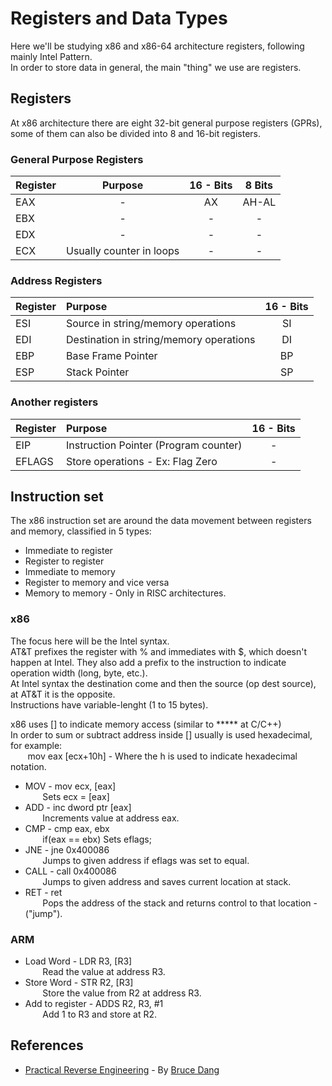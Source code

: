 # Registers and Data Types  
Here we'll be studying x86 and x86-64 architecture registers, following mainly Intel Pattern.  
In order to store data in general, the main "thing" we use are registers.  
## Registers
At x86 architecture there are eight 32-bit general purpose registers (GPRs), some of them can also be divided into 8 and 16-bit registers.

### General Purpose Registers
| Register | Purpose |16 - Bits | 8 Bits |  
| ------------- | :------: |:-----:| :-----:  
| EAX |-| AX |AH-AL|  
| EBX |-| - | - |  
| EDX |-| - | - |  
| ECX | Usually counter in loops | - | - |

### Address Registers
| Register | Purpose |16 - Bits |
| ------------- |:--------| :-----:|
| ESI | Source in string/memory operations | SI   
| EDI | Destination in string/memory operations | DI |
| EBP | Base Frame Pointer | BP |
| ESP | Stack Pointer | SP | |

### Another registers
| Register | Purpose |16 - Bits |
| ------------- |:--------| :-----:|
| EIP | Instruction Pointer (Program counter) | - |
| EFLAGS | Store operations - Ex: Flag Zero | - |  

## Instruction set  
The x86 instruction set are around the data movement between registers and memory, classified in 5 types:  
- Immediate to register  
- Register to register  
- Immediate to memory  
- Register to memory and vice versa  
- Memory to memory - Only in RISC architectures.  

### x86  
The focus here will be the Intel syntax.  
AT&T prefixes the register with % and immediates with $, which doesn't happen at Intel. They also add a prefix to the instruction to indicate operation width (long, byte, etc.).  
At Intel syntax the destination come and then the source (op dest source), at AT&T it is the opposite.  
Instructions have variable-lenght (1 to 15 bytes).  

x86 uses [] to indicate memory access (similar to ***** at C/C++)  
In order to sum or subtract address inside [] usually is used hexadecimal, for example:  
&nbsp;&nbsp;&nbsp;&nbsp;&nbsp;&nbsp; mov eax [ecx+10h] - Where the h is used to indicate hexadecimal notation.  


- MOV - mov ecx, [eax]  
&nbsp;&nbsp;&nbsp;&nbsp;&nbsp;&nbsp; Sets ecx = [eax]  
- ADD - inc dword ptr [eax]  
&nbsp;&nbsp;&nbsp;&nbsp;&nbsp;&nbsp; Increments value at address eax.  
- CMP - cmp eax, ebx <br>
&nbsp;&nbsp;&nbsp;&nbsp;&nbsp;&nbsp; if(eax == ebx) Sets eflags;
- JNE - jne 0x400086 <br>
&nbsp;&nbsp;&nbsp;&nbsp;&nbsp;&nbsp; Jumps to given address if eflags was set to equal.
- CALL - call 0x400086 <br>
&nbsp;&nbsp;&nbsp;&nbsp;&nbsp;&nbsp; Jumps to given address and saves current location at stack.
- RET - ret <br>
&nbsp;&nbsp;&nbsp;&nbsp;&nbsp;&nbsp; Pops the address of the stack and returns control to that location - ("jump").


### ARM  
- Load Word - LDR R3, [R3]  
&nbsp;&nbsp;&nbsp;&nbsp;&nbsp;&nbsp; Read the value at address R3.  
- Store Word - STR R2, [R3]  
&nbsp;&nbsp;&nbsp;&nbsp;&nbsp;&nbsp; Store the value from R2 at address R3.  
- Add to register - ADDS R2, R3, #1  
&nbsp;&nbsp;&nbsp;&nbsp;&nbsp;&nbsp; Add 1 to R3 and store at R2.  

## References  
- [Practical Reverse Engineering](https://www.amazon.com/Practical-Reverse-Engineering-Reversing-Obfuscation/dp/1118787315) - By [Bruce Dang](https://www.amazon.com/Bruce-Dang/e/B00IHK3NT0)
